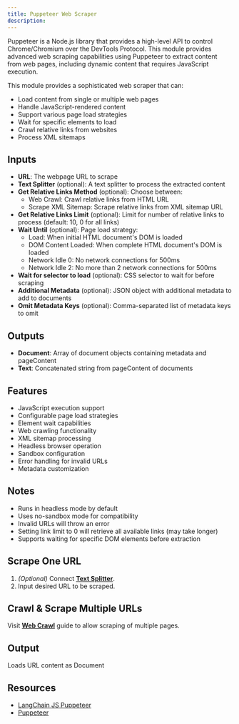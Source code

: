 ```yaml
---
title: Puppeteer Web Scraper
description: 
---
```



Puppeteer is a Node.js library that provides a high-level API to control Chrome/Chromium over the DevTools Protocol. This module provides advanced web scraping capabilities using Puppeteer to extract content from web pages, including dynamic content that requires JavaScript execution.

This module provides a sophisticated web scraper that can:
- Load content from single or multiple web pages
- Handle JavaScript-rendered content
- Support various page load strategies
- Wait for specific elements to load
- Crawl relative links from websites
- Process XML sitemaps

## Inputs

- **URL**: The webpage URL to scrape
- **Text Splitter** (optional): A text splitter to process the extracted content
- **Get Relative Links Method** (optional): Choose between:
  - Web Crawl: Crawl relative links from HTML URL
  - Scrape XML Sitemap: Scrape relative links from XML sitemap URL
- **Get Relative Links Limit** (optional): Limit for number of relative links to process (default: 10, 0 for all links)
- **Wait Until** (optional): Page load strategy:
  - Load: When initial HTML document's DOM is loaded
  - DOM Content Loaded: When complete HTML document's DOM is loaded
  - Network Idle 0: No network connections for 500ms
  - Network Idle 2: No more than 2 network connections for 500ms
- **Wait for selector to load** (optional): CSS selector to wait for before scraping
- **Additional Metadata** (optional): JSON object with additional metadata to add to documents
- **Omit Metadata Keys** (optional): Comma-separated list of metadata keys to omit

## Outputs

- **Document**: Array of document objects containing metadata and pageContent
- **Text**: Concatenated string from pageContent of documents

## Features
- JavaScript execution support
- Configurable page load strategies
- Element wait capabilities
- Web crawling functionality
- XML sitemap processing
- Headless browser operation
- Sandbox configuration
- Error handling for invalid URLs
- Metadata customization

## Notes
- Runs in headless mode by default
- Uses no-sandbox mode for compatibility
- Invalid URLs will throw an error
- Setting link limit to 0 will retrieve all available links (may take longer)
- Supports waiting for specific DOM elements before extraction

## Scrape One URL

1.  _(Optional)_ Connect **[Text Splitter](../text-splitters/)**.
2. Input desired URL to be scraped.

## Crawl & Scrape Multiple URLs
Visit **[Web Crawl](../../use-cases/web-crawl.md)** guide to allow scraping of multiple pages.

## Output

Loads URL content as Document

## Resources

* [LangChain JS Puppeteer](https://js.langchain.com/docs/integrations/document_loaders/web_loaders/web_puppeteer)
* [Puppeteer](https://pptr.dev/)
